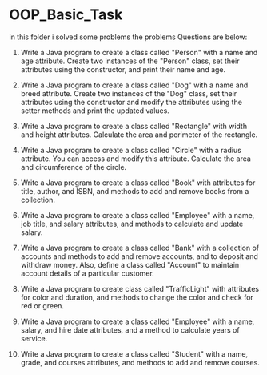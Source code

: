 # OOP_Basic_Task
in this folder i solved some problems
the problems Questions are below:
1. Write a Java program to create a class called "Person" with a name and age attribute. Create two instances of the "Person" class, set their attributes using the constructor, and print their name and age.

2. Write a Java program to create a class called "Dog" with a name and breed attribute. Create two instances of the "Dog" class, set their attributes using the constructor and modify the attributes using the setter methods and print the updated values.

3. Write a Java program to create a class called "Rectangle" with width and height attributes. Calculate the area and perimeter of the rectangle.

4. Write a Java program to create a class called "Circle" with a radius attribute. You can access and modify this attribute. Calculate the area and circumference of the circle.

5. Write a Java program to create a class called "Book" with attributes for title, author, and ISBN, and methods to add and remove books from a collection.

6. Write a Java program to create a class called "Employee" with a name, job title, and salary attributes, and methods to calculate and update salary.

7. Write a Java program to create a class called "Bank" with a collection of accounts and methods to add and remove accounts, and to deposit and withdraw money. Also, define a class called "Account" to maintain account details of a particular customer.

8. Write a Java program to create class called "TrafficLight" with attributes for color and duration, and methods to change the color and check for red or green.

9. Write a Java program to create a class called "Employee" with a name, salary, and hire date attributes, and a method to calculate years of service.

10. Write a Java program to create a class called "Student" with a name, grade, and courses attributes, and methods to add and remove courses.
